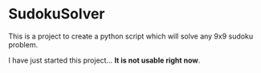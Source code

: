 # SudokuSolver

This is a project to create a python script which will solve any 9x9 sudoku problem.

I have just started this project... **It is not usable right now**.